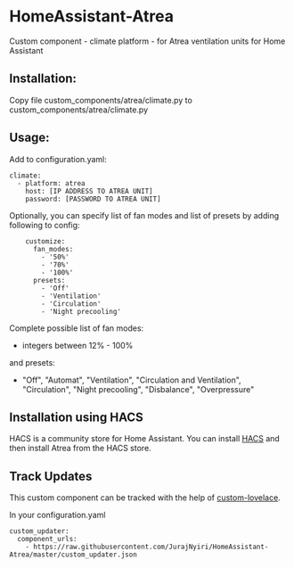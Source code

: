 # HomeAssistant-Atrea

Custom component - climate platform - for Atrea ventilation units for Home Assistant

## Installation:

Copy file custom_components/atrea/climate.py to custom_components/atrea/climate.py

## Usage:

Add to configuration.yaml:

```
climate:
  - platform: atrea
    host: [IP ADDRESS TO ATREA UNIT]
    password: [PASSWORD TO ATREA UNIT]
```

Optionally, you can specify list of fan modes and list of presets by adding following to config:

```
    customize:
      fan_modes:
        - '50%'
        - '70%'
        - '100%'
      presets:
        - 'Off'
        - 'Ventilation'
        - 'Circulation'
        - 'Night precooling'
```

Complete possible list of fan modes:

- integers between 12% - 100%

and presets:

- "Off", "Automat", "Ventilation", "Circulation and Ventilation", "Circulation", "Night precooling", "Disbalance", "Overpressure"

## Installation using HACS

HACS is a community store for Home Assistant. You can install [HACS](https://github.com/custom-components/hacs) and then install Atrea from the HACS store.

## Track Updates

This custom component can be tracked with the help of [custom-lovelace](https://github.com/ciotlosm/custom-lovelace).

In your configuration.yaml

```
custom_updater:
  component_urls:
    - https://raw.githubusercontent.com/JurajNyiri/HomeAssistant-Atrea/master/custom_updater.json
```

